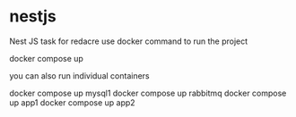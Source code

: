 # nestjs
 Nest JS task for redacre
 use docker command to run the project 

 docker compose up

 you can also run individual containers

 docker compose up mysql1
 docker compose up rabbitmq
 docker compose up app1
 docker compose up app2
